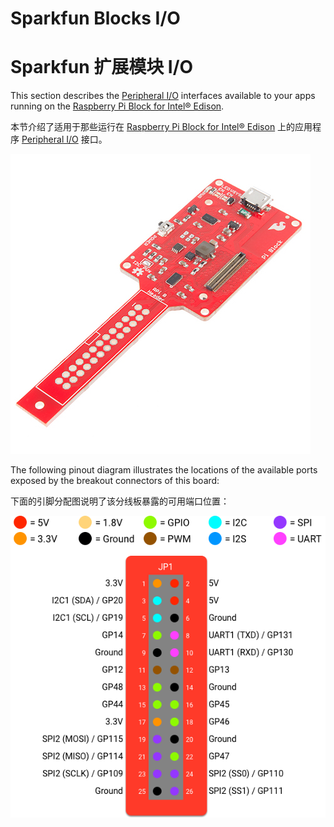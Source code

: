 # Sparkfun Blocks I/O

# Sparkfun 扩展模块 I/O

This section describes the [Peripheral I/O](../sdk/pio/index.html)
 interfaces available to your apps running on the [Raspberry Pi Block for Intel® Edison](https://www.sparkfun.com/products/13044).

本节介绍了适用于那些运行在 [Raspberry Pi Block for Intel® Edison](https://www.sparkfun.com/products/13044) 上的应用程序 [Peripheral I/O](../sdk/pio/index.html) 接口。

![](../images/sparkfun-pi-block.jpg)

The following pinout diagram illustrates the locations of the available ports exposed by the breakout connectors of this board:

下面的引脚分配图说明了该分线板暴露的可用端口位置：

![""](../images/pinout-edison-sparkfun.png)
